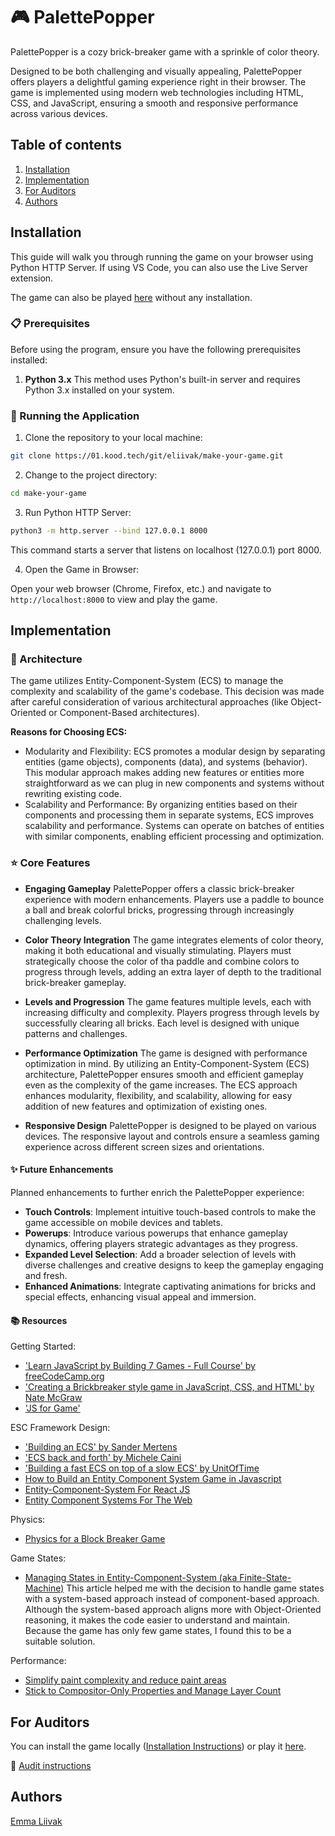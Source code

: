 # :video_game: PalettePopper

PalettePopper is a cozy brick-breaker game with a sprinkle of color theory.

Designed to be both challenging and visually appealing, PalettePopper offers players a delightful gaming experience right in their browser. The game is implemented using modern web technologies including HTML, CSS, and JavaScript, ensuring a smooth and responsive performance across various devices.

## Table of contents

1. [Installation](#installation)
2. [Implementation](#implementation)
3. [For Auditors](#for-auditors)
4. [Authors](#authors)

## Installation

This guide will walk you through running the game on your browser using Python HTTP Server. If using VS Code, you can also use the Live Server extension.

The game can also be played [here](https://emmaliivak.github.io/PalettePopper/) without any installation.

### :clipboard: Prerequisites

Before using the program, ensure you have the following prerequisites installed:

1. **Python 3.x**
This method uses Python's built-in server and requires Python 3.x installed on your system.

### :runner: Running the Application

1. Clone the repository to your local machine:

``` bash
git clone https://01.kood.tech/git/eliivak/make-your-game.git
```

2. Change to the project directory:

```bash
cd make-your-game
```

3. Run Python HTTP Server:

```bash
python3 -m http.server --bind 127.0.0.1 8000
```

This command starts a server that listens on localhost (127.0.0.1) port 8000.

4. Open the Game in Browser:

 Open your web browser (Chrome, Firefox, etc.) and navigate to `http://localhost:8000` to view and play the game.

## Implementation

### :triangular_ruler: Architecture

The game utilizes Entity-Component-System (ECS) to manage the complexity and scalability of the game's codebase. This decision was made after careful consideration of various architectural approaches (like Object-Oriented or Component-Based architectures).

**Reasons for Choosing ECS:**

* Modularity and Flexibility:
  ECS promotes a modular design by separating entities (game objects), components (data), and systems (behavior). This modular approach makes adding new features or entities more straightforward as we can plug in new components and systems without rewriting existing code.
* Scalability and Performance:
  By organizing entities based on their components and processing them in separate systems, ECS improves scalability and performance. Systems can operate on batches of entities with similar components, enabling efficient processing and optimization.

### :star: Core Features

* **Engaging Gameplay**
PalettePopper offers a classic brick-breaker experience with modern enhancements. Players use a paddle to bounce a ball and break colorful bricks, progressing through increasingly challenging levels.

* **Color Theory Integration**
The game integrates elements of color theory, making it both educational and visually stimulating. Players must strategically choose the color of tha paddle and combine colors to progress through levels, adding an extra layer of depth to the traditional brick-breaker gameplay.

* **Levels and Progression**
The game features multiple levels, each with increasing difficulty and complexity. Players progress through levels by successfully clearing all bricks. Each level is designed with unique patterns and challenges.

* **Performance Optimization**
The game is designed with performance optimization in mind. By utilizing an Entity-Component-System (ECS) architecture, PalettePopper ensures smooth and efficient gameplay even as the complexity of the game increases. The ECS approach enhances modularity, flexibility, and scalability, allowing for easy addition of new features and optimization of existing ones.

* **Responsive Design**
PalettePopper is designed to be played on various devices. The responsive layout and controls ensure a seamless gaming experience across different screen sizes and orientations.

#### :sparkles: Future Enhancements

Planned enhancements to further enrich the PalettePopper experience:

* **Touch Controls**: Implement intuitive touch-based controls to make the game accessible on mobile devices and tablets.
* **Powerups**: Introduce various powerups that enhance gameplay dynamics, offering players strategic advantages as they progress.
* **Expanded Level Selection**: Add a broader selection of levels with diverse challenges and creative designs to keep the gameplay engaging and fresh.
* **Enhanced Animations**: Integrate captivating animations for bricks and special effects, enhancing visual appeal and immersion.

#### :books: Resources

Getting Started:

* ['Learn JavaScript by Building 7 Games - Full Course' by freeCodeCamp.org](https://youtu.be/ec8vSKJuZTk?si=NRVQajK8dl4IUJ6z)
* ['Creating a Brickbreaker style game in JavaScript, CSS, and HTML' by Nate McGraw](https://nmcgr001.medium.com/)
* ['JS for Game'](https://jsforgames.com)

ESC Framework Design:

* ['Building an ECS' by Sander Mertens](https://ajmmertens.medium.com/building-an-ecs-1-where-are-my-entities-and-components-63d07c7da742)
* ['ECS back and forth' by Michele Caini](https://skypjack.github.io/2019-02-14-ecs-baf-part-1/)
* ['Building a fast ECS on top of a slow ECS' by UnitOfTime](https://youtu.be/71RSWVyOMEY?si=FTp15Vik_aTjxvuH)
* [How to Build an Entity Component System Game in Javascript](http://vasir.net/blog/game-development/how-to-build-entity-component-system-in-javascript)
* [Entity-Component-System For React JS](https://medium.com/@clevyr/entity-component-system-for-react-js-e3ab6e9be776)
* [Entity Component Systems For The Web](https://medium.com/@drvondevious/entity-component-systems-for-the-web-22065c95de4c)

Physics:

* [Physics for a Block Breaker Game](https://www.smilingcatentertainment.com/physics-for-a-block-breaker-game/)

Game States:

* [Managing States in Entity-Component-System (aka Finite-State-Machine)](https://medium.com/@ben.rasooli/managing-states-in-entity-component-system-aka-finite-state-machine-8db8d19dec46)
This article helped me with the decision to handle game states with a system-based approach instead of component-based approach. Although the system-based approach aligns more with Object-Oriented reasoning, it makes the code easier to understand and maintain. Because the game has only few game states, I found this to be a suitable solution.

Performance:

* [Simplify paint complexity and reduce paint areas](https://web.dev/articles/simplify-paint-complexity-and-reduce-paint-areas)
* [Stick to Compositor-Only Properties and Manage Layer Count](https://web.dev/articles/stick-to-compositor-only-properties-and-manage-layer-count)

## For Auditors

You can install the game locally ([Installation Instructions](#installation)) or play it [here](https://emmaliivak.github.io/PalettePopper/).

:scroll: [Audit instructions](https://github.com/01-edu/public/tree/master/subjects/make-your-game/audit)

## Authors

[Emma Liivak](https://01.kood.tech/git/eliivak)
